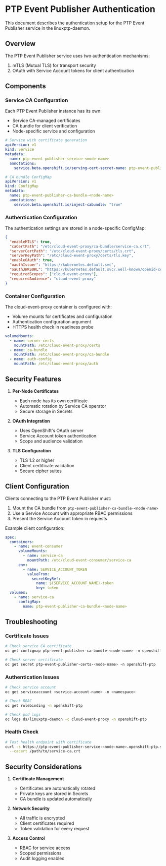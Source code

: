# PTP Event Publisher Authentication

This document describes the authentication setup for the PTP Event Publisher service in the linuxptp-daemon.

## Overview

The PTP Event Publisher service uses two authentication mechanisms:
1. mTLS (Mutual TLS) for transport security
2. OAuth with Service Account tokens for client authentication

## Components

### Service CA Configuration

Each PTP Event Publisher instance has its own:
- Service CA-managed certificates
- CA bundle for client verification
- Node-specific service and configuration

```yaml
# Service with certificate generation
apiVersion: v1
kind: Service
metadata:
  name: ptp-event-publisher-service-<node-name>
  annotations:
    service.beta.openshift.io/serving-cert-secret-name: ptp-event-publisher-certs-<node-name>

# CA bundle ConfigMap
apiVersion: v1
kind: ConfigMap
metadata:
  name: ptp-event-publisher-ca-bundle-<node-name>
  annotations:
    service.beta.openshift.io/inject-cabundle: "true"
```

### Authentication Configuration

The authentication settings are stored in a node-specific ConfigMap:
```json
{
  "enableMTLS": true,
  "caCertPath": "/etc/cloud-event-proxy/ca-bundle/service-ca.crt",
  "serverCertPath": "/etc/cloud-event-proxy/certs/tls.crt",
  "serverKeyPath": "/etc/cloud-event-proxy/certs/tls.key",
  "enableOAuth": true,
  "oauthIssuer": "https://kubernetes.default.svc",
  "oauthJWKSURL": "https://kubernetes.default.svc/.well-known/openid-configuration",
  "requiredScopes": ["cloud-event-proxy"],
  "requiredAudience": "cloud-event-proxy"
}
```

### Container Configuration

The cloud-event-proxy container is configured with:
- Volume mounts for certificates and configuration
- Authentication configuration argument
- HTTPS health check in readiness probe

```yaml
volumeMounts:
  - name: server-certs
    mountPath: /etc/cloud-event-proxy/certs
  - name: ca-bundle
    mountPath: /etc/cloud-event-proxy/ca-bundle
  - name: auth-config
    mountPath: /etc/cloud-event-proxy/auth
```

## Security Features

1. **Per-Node Certificates**
   - Each node has its own certificate
   - Automatic rotation by Service CA operator
   - Secure storage in Secrets

2. **OAuth Integration**
   - Uses OpenShift's OAuth server
   - Service Account token authentication
   - Scope and audience validation

3. **TLS Configuration**
   - TLS 1.2 or higher
   - Client certificate validation
   - Secure cipher suites

## Client Configuration

Clients connecting to the PTP Event Publisher must:
1. Mount the CA bundle from `ptp-event-publisher-ca-bundle-<node-name>`
2. Use a Service Account with appropriate RBAC permissions
3. Present the Service Account token in requests

Example client configuration:
```yaml
spec:
  containers:
    - name: event-consumer
      volumeMounts:
        - name: service-ca
          mountPath: /etc/cloud-event-consumer/service-ca
      env:
        - name: SERVICE_ACCOUNT_TOKEN
          valueFrom:
            secretKeyRef:
              name: $(SERVICE_ACCOUNT_NAME)-token
              key: token
  volumes:
    - name: service-ca
      configMap:
        name: ptp-event-publisher-ca-bundle-<node-name>
```

## Troubleshooting

### Certificate Issues
```bash
# Check service CA certificate
oc get configmap ptp-event-publisher-ca-bundle-<node-name> -n openshift-ptp

# Check server certificate
oc get secret ptp-event-publisher-certs-<node-name> -n openshift-ptp
```

### Authentication Issues
```bash
# Check service account
oc get serviceaccount <service-account-name> -n <namespace>

# Check RBAC
oc get rolebinding -n openshift-ptp

# Check pod logs
oc logs ds/linuxptp-daemon -c cloud-event-proxy -n openshift-ptp
```

### Health Check
```bash
# Test health endpoint with certificate
curl -s https://ptp-event-publisher-service-<node-name>.openshift-ptp.svc:9043/health \
  --cacert /path/to/service-ca.crt
```

## Security Considerations

1. **Certificate Management**
   - Certificates are automatically rotated
   - Private keys are stored in Secrets
   - CA bundle is updated automatically

2. **Network Security**
   - All traffic is encrypted
   - Client certificates required
   - Token validation for every request

3. **Access Control**
   - RBAC for service access
   - Scoped permissions
   - Audit logging enabled
